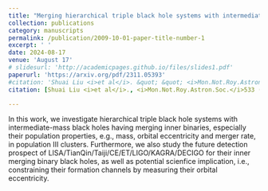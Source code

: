 ```yaml
---
title: "Merging hierarchical triple black hole systems with intermediate-mass black holes in population III star clusters"
collection: publications
category: manuscripts
permalink: /publication/2009-10-01-paper-title-number-1
excerpt: ' '
date: 2024-08-17
venue: 'August 17'
# slidesurl: 'http://academicpages.github.io/files/slides1.pdf'
paperurl: 'https://arxiv.org/pdf/2311.05393'
#citation: 'Shuai Liu <i>et al</i>. &quot; &quot; <i>Mon.Not.Roy.Astron.Soc.</i>533 (2024) 2, 2262-2281.'
citation: [Shuai Liu <i>et al</i>., <i>Mon.Not.Roy.Astron.Soc.</i>533 (2024) 2, 2262-2281.](https://inspirehep.net/literature?sort=mostrecent&size=25&page=1&q=2311.05393)

---
```


In this work, we investigate hierarchical triple black hole systems with intermediate-mass black holes having merging inner binaries, especially their population properties, e.g., mass, orbital eccentricity and merger rate, in population III clusters. Furthermore, we also study the future detection prospect of LISA/TianQin/Taiji/CE/ET/LIGO/KAGRA/DECIGO for their inner merging binary black holes, as well as potential scienfice implication, i.e., constraining their formation channels by measuring their orbital eccentricity.
